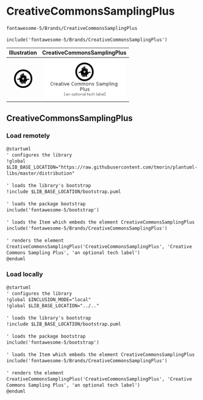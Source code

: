 # CreativeCommonsSamplingPlus


```text
fontawesome-5/Brands/CreativeCommonsSamplingPlus
```

```text
include('fontawesome-5/Brands/CreativeCommonsSamplingPlus')
```



| Illustration | CreativeCommonsSamplingPlus |
| :---: | :---: |
| ![illustration for Illustration](../../fontawesome-5/Brands/CreativeCommonsSamplingPlus.png) | ![illustration for CreativeCommonsSamplingPlus](../../fontawesome-5/Brands/CreativeCommonsSamplingPlus.Local.png) |




## CreativeCommonsSamplingPlus

### Load remotely
```plantuml
@startuml
' configures the library
!global $LIB_BASE_LOCATION="https://raw.githubusercontent.com/tmorin/plantuml-libs/master/distribution"

' loads the library's bootstrap
!include $LIB_BASE_LOCATION/bootstrap.puml

' loads the package bootstrap
include('fontawesome-5/bootstrap')

' loads the Item which embeds the element CreativeCommonsSamplingPlus
include('fontawesome-5/Brands/CreativeCommonsSamplingPlus')

' renders the element
CreativeCommonsSamplingPlus('CreativeCommonsSamplingPlus', 'Creative Commons Sampling Plus', 'an optional tech label')
@enduml
```

### Load locally
```plantuml
@startuml
' configures the library
!global $INCLUSION_MODE="local"
!global $LIB_BASE_LOCATION="../.."

' loads the library's bootstrap
!include $LIB_BASE_LOCATION/bootstrap.puml

' loads the package bootstrap
include('fontawesome-5/bootstrap')

' loads the Item which embeds the element CreativeCommonsSamplingPlus
include('fontawesome-5/Brands/CreativeCommonsSamplingPlus')

' renders the element
CreativeCommonsSamplingPlus('CreativeCommonsSamplingPlus', 'Creative Commons Sampling Plus', 'an optional tech label')
@enduml
```

